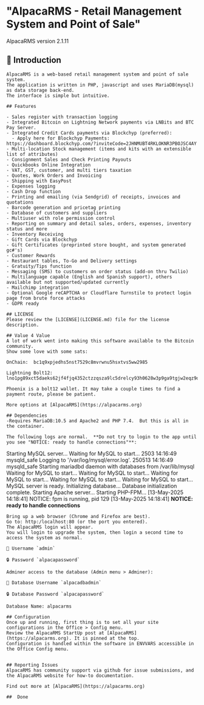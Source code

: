 # "AlpacaRMS - Retail Management System and Point of Sale"
AlpacaRMS version 2.1.11 

## 👋 Introduction
```
AlpacaRMS is a web-based retail management system and point of sale system. 
The application is written in PHP, javascript and uses MariaDB(mysql) as data storage back-end.
The interface is simple but intuitive.

## Features

- Sales register with transaction logging
- Integrated Bitcoin on Lightning Network payments via LNBits and BTC Pay Server.
- Integrated Credit Cards payments via Blockchyp (preferred):
  - Apply here for Blockchyp Payments: https://dashboard.blockchyp.com/?inviteCode=2JHNMUBT4RKLOKNR3PBOJSC4AY
- Multi-location Stock management (items and kits with an extensible list of attributes)
- Consignment Sales and Check Printing Payouts
- Quickbooks Online Integration
- VAT, GST, customer, and multi tiers taxation
- Quotes, Work Orders and Invoicing
- Shipping with EasyPost
- Expenses logging
- Cash Drop function
- Printing and emailing (via Sendgrid) of receipts, invoices and quotations
- Barcode generation and pricetag printing
- Database of customers and suppliers
- Multiuser with role permission control
- Reporting on summary and detail sales, orders, expenses, inventory status and more
- Inventory Receiving
- Gift Cards via Blockchyp
- Gift Certificates (preprinted store bought, and system generated gc#'s)
- Customer Rewards
- Restaurant tables, To-Go and Delivery settings
- Gratuity/Tips function
- Messaging (SMS) to customers on order status (add-on thru Twilio)
- Multilanguage capable (English and Spanish support), others available but not supported/updated currently
- Mailchimp integration
- Optional Google reCAPTCHA or Cloudflare Turnstile to protect login page from brute force attacks
- GDPR ready

## LICENSE
Please review the [LICENSE](LICENSE.md) file for the license description.

## Value 4 Value
A lot of work went into making this software available to the Bitcoin community.  
Show some love with some sats: 

OnChain:  bc1q9xpjedhs5nst7529c8mvrwnu5hsxtvs5ww2985

Lightning Bolt12: lno1pg89xct5daeks62jf4fjq4352ctzzqsza9lc5drelcy93h0628w3p9ga9tgjw2eqz9dt5qz2e2vp83v7vs

Phoenix is a bolt12 wallet. It may take a couple times to find a payment route, please be patient.

More options at [AlpacaRMS](https://alpacarms.org)

## Dependencies
-Requires MariaDB:10.5 and Apache2 and PHP 7.4.  But this is all in the container.

The following logs are normal.  **Do not try to login to the app until you see "NOTICE: ready to handle connections"**:
```
Starting MySQL server...
Waiting for MySQL to start...
2503 14:16:49 mysqld_safe Logging to '/var/log/mysql/error.log'.
250513 14:16:49 mysqld_safe Starting mariadbd daemon with databases from /var/lib/mysql
Waiting for MySQL to start...
Waiting for MySQL to start...
Waiting for MySQL to start...
Waiting for MySQL to start...
Waiting for MySQL to start...
MySQL server is ready.
Initializing database...
Database initialization complete.
Starting Apache server...
Starting PHP-FPM...
[13-May-2025 14:18:41] NOTICE: fpm is running, pid 129
[13-May-2025 14:18:41] **NOTICE: ready to handle connections**
```
Bring up a web browser (Chrome and Firefox are best).
Go to: http:/localhost:80 (or the port you entered).
The AlpacaRMS login will appear.
You will login to upgrade the system, then login a second time to access the system as normal.

👤 Username `admin`

🔒 Password `alpacapassword`

Adminer access to the database (Admin menu > Adminer):

👤 Database Username `alpacadbadmin`

🔒 Database Password `alpacapassword`

Database Name: alpacarms

## Configuration
Once up and running, first thing is to set all your site configurations in the Office > Config menu.
Review the AlpacaRMS StartUp post at [AlpacaRMS](https://alpacarms.org). It is pinned at the top.
Configuration is handled within the software in ENVVARS accessible in the Office Config menu.


## Reporting Issues
AlpacaRMS has community support via github for issue submissions, and the AlpacaRMS website for how-to documentation.

Find out more at [AlpacaRMS](https://alpacarms.org)

##  Done
